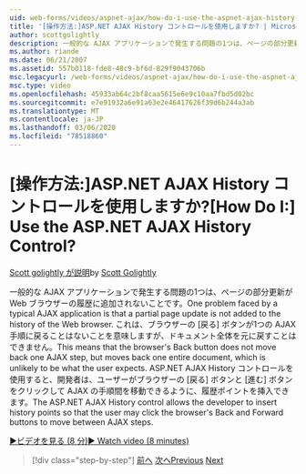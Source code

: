 ```yaml
---
uid: web-forms/videos/aspnet-ajax/how-do-i-use-the-aspnet-ajax-history-control
title: '[操作方法:]ASP.NET AJAX History コントロールを使用しますか? | Microsoft Docs'
author: scottgolightly
description: 一般的な AJAX アプリケーションで発生する問題の1つは、ページの部分更新が Web ブラウザーの履歴に追加されないことです。 これは、ブラウザーの B...
ms.author: riande
ms.date: 06/21/2007
ms.assetid: 557b0118-fde8-48c9-bf6d-829f9043706b
msc.legacyurl: /web-forms/videos/aspnet-ajax/how-do-i-use-the-aspnet-ajax-history-control
msc.type: video
ms.openlocfilehash: 45933ab64c2bf8caa5615e6e9c10aa7fbd5d02bc
ms.sourcegitcommit: e7e91932a6e91a63e2e46417626f39d6b244a3ab
ms.translationtype: MT
ms.contentlocale: ja-JP
ms.lasthandoff: 03/06/2020
ms.locfileid: "78518860"
---
```

# <a name="how-do-i-use-the-aspnet-ajax-history-control"></a><span data-ttu-id="83cd5-105">[操作方法:]ASP.NET AJAX History コントロールを使用しますか?</span><span class="sxs-lookup"><span data-stu-id="83cd5-105">[How Do I:] Use the ASP.NET AJAX History Control?</span></span>

<span data-ttu-id="83cd5-106">[Scott golightly が説明](https://github.com/scottgolightly)</span><span class="sxs-lookup"><span data-stu-id="83cd5-106">by [Scott Golightly](https://github.com/scottgolightly)</span></span>

<span data-ttu-id="83cd5-107">一般的な AJAX アプリケーションで発生する問題の1つは、ページの部分更新が Web ブラウザーの履歴に追加されないことです。</span><span class="sxs-lookup"><span data-stu-id="83cd5-107">One problem faced by a typical AJAX application is that a partial page update is not added to the history of the Web browser.</span></span> <span data-ttu-id="83cd5-108">これは、ブラウザーの [戻る] ボタンが1つの AJAX 手順に戻ることはないことを意味しますが、ドキュメント全体を元に戻すことはできません。</span><span class="sxs-lookup"><span data-stu-id="83cd5-108">This means that the browser's Back button does not move back one AJAX step, but moves back one entire document, which is unlikely to be what the user expects.</span></span> <span data-ttu-id="83cd5-109">ASP.NET AJAX History コントロールを使用すると、開発者は、ユーザーがブラウザーの [戻る] ボタンと [進む] ボタンをクリックして AJAX の手順間を移動できるように、履歴ポイントを挿入できます。</span><span class="sxs-lookup"><span data-stu-id="83cd5-109">The ASP.NET AJAX History control allows the developer to insert history points so that the user may click the browser's Back and Forward buttons to move between AJAX steps.</span></span>

[<span data-ttu-id="83cd5-110">&#9654;ビデオを見る (8 分)</span><span class="sxs-lookup"><span data-stu-id="83cd5-110">&#9654; Watch video (8 minutes)</span></span>](https://channel9.msdn.com/Blogs/ASP-NET-Site-Videos/how-do-i-use-the-aspnet-ajax-history-control)

> [!div class="step-by-step"]
> <span data-ttu-id="83cd5-111">[前へ](how-do-i-use-the-aspnet-ajax-updateprogress-control.md)
> [次へ](how-do-i-implement-the-ajax-after-processing-pattern.md)</span><span class="sxs-lookup"><span data-stu-id="83cd5-111">[Previous](how-do-i-use-the-aspnet-ajax-updateprogress-control.md)
[Next](how-do-i-implement-the-ajax-after-processing-pattern.md)</span></span>
